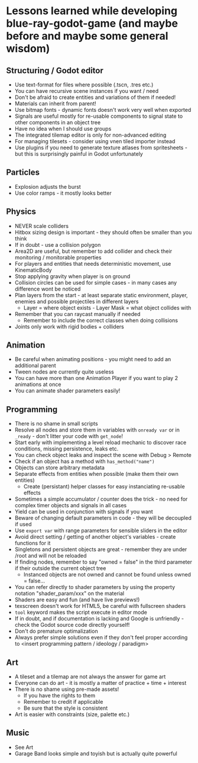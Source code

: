# Lessons learned while developing blue-ray-godot-game (and maybe before and maybe some general wisdom)

## Structuring / Godot editor 
- Use text-format for files where possible (.tscn, .tres etc.)
- You can have recursive scene instances if you want / need
- Don't be afraid to create entities and variations of them if needed!
- Materials can inherit from parent!
- Use bitmap fonts - dynamic fonts doesn't work very well when exported
- Signals are useful mostly for re-usable components to signal state to other components in an object tree
- Have no idea when I should use groups
- The integrated tilemap editor is only for non-advanced editing
- For managing tilesets - consider using vnen tiled importer instead
- Use plugins if you need to generate texture atlases from spritesheets - but this is surprisingly painful in Godot unfortunately

## Particles
- Explosion adjusts the burst
- Use color ramps - it mostly looks better

## Physics
- NEVER scale colliders
- Hitbox sizing design is important - they should often be smaller than you think
- If in doubt - use a collision polygon
- Area2D are useful, but remember to add collider and check their monitoring / monitorable properties
- For players and entities that needs deterministic movement, use KinematicBody
- Stop applying gravity when player is on ground
- Collision circles can be used for simple cases - in many cases any difference wont be noticed
- Plan layers from the start - at least separate static environment, player, enemies and possible projectiles in different layers
	- Layer = where object exists - Layer Mask = what object collides with
- Remember that you can raycast manually if needed
	- Remember to include the correct classes when doing collisions
- Joints only work with rigid bodies + colliders

## Animation
- Be careful when animating positions - you might need to add an additional parent
- Tween nodes are currently quite useless
- You can have more than one Animation Player if you want to play 2 animations at once
- You can animate shader parameters easily!

## Programming
- There is no shame in small scripts
- Resolve all nodes and store them in variables with `onready var` or in `_ready` - don't litter your code with `get_node`!
- Start early with implementing a level reload mechanic to discover race conditions, missing persistence, leaks etc.
- You can check object leaks and inspect the scene with Debug > Remote
- Check if an object has a method with `has_method("name")`
- Objects can store arbitrary metadata
- Separate effects from entities when possible (make them their own entities)
	- Create (persistant) helper classes for easy instanciating re-usable effects
- Sometimes a simple accumulator / counter does the trick - no need for complex timer objects and signals in all cases
- Yield can be used in conjunction with signals if you want
- Beware of changing default parameters in code - they will be decoupled if used
- Use `export var` with range parameters for sensible sliders in the editor
- Avoid direct setting / getting of another object's variables - create functions for it
- Singletons and persistent objects are great - remember they are under /root and will not be reloaded
- If finding nodes, remember to say "owned = false" in the third parameter if their outside the current object tree
	- Instanced objects are not owned and cannot be found unless owned = false...
- You can refer directly to shader parameters by using the property notation "shader_param/xxx" on the material
- Shaders are easy and fun (and have live previews!)
- texscreen doesn't work for HTML5, be careful with fullscreen shaders
- `tool` keyword makes the script execute in editor mode
- If in doubt, and if documentation is lacking and Google is unfriendly - check the Godot source code directly yourself!
- Don't do premature optimalization
- Always prefer simple solutions even if they don't feel proper according to <insert programming pattern / ideology / paradigm>

## Art
- A tileset and a tilemap are not always the answer for game art
- Everyone can do art - it is mostly a matter of practice + time + interest
- There is no shame using pre-made assets!
	- If you have the rights to them
	- Remember to credit if applicable
	- Be sure that the style is consistent
- Art is easier with constraints (size, palette etc.)

## Music
- See Art
- Garage Band looks simple and toyish but is actually quite powerful